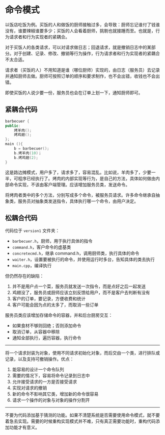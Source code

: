 # 命令模式

以饭店吃饭为例。买饭的人和做饭的厨师接触过多，会导致：厨师忘记谁付了钱谁没有，谁要辣椒谁要多少；买饭的人会看着厨师，挑剔也就接踵而至。也就是，行为请求者和行为实现者的紧耦合。

对于买饭人的各类请求，可以对请求做日志；回退请求，就是撤销日志中的某部分。对于创建、记录、修改、撤销等行为操作，行为请求者和行为实现者的紧耦合不太合适。

请求者（买饭的人）不用知道是谁（哪位厨师）实现的，由日志（服务员）去记录并通知厨师去做。厨师可按照订单的顺序和要求制作，也不会出错，收钱也不会出错。

即使买饭的人说少要一份，服务员也会在订单上划一下，通知厨师即可。

## 紧耦合代码

```cpp
barbecuer {
public:
    烤羊肉();
    烤鸡翅();
};
main (){
    b = barbecuer();
    b.烤羊肉(10)；
    b.烤鸡翅(2);
}
```

这是路边摊模式，用户多了，请求多了，容易混乱。比如说，羊肉多了，少要一半，可程序已经执行了。烤肉的内部实现等行为，是自己的方法，具体如何做由内部命令实现，不该由客户端管理。应该增加服务员类，发送命令。

将烤肉者类中的多个方法，分别写成多个命令，被服务员请求。许多命令继承自抽象类，服务员对抽象类发送指令，具体执行哪一个命令，由用户决定。

## 松耦合代码

代码位于 `version1` 文件夹：
- `barbecuer.h`，厨师，用于执行具体的指令
- `command.h`，客户命令的虚基类
- `concretecmd.h`，继承 command.h，调用厨师类，执行具体的命令
- `waiter.h`，设置要被执行的命令，并使用运行时多台，告知具体的类去执行
- `main.cpp`，编译执行

但仍然存在的缺陷：
1. 并不是用户点一个菜，服务员就发送一次指令，而是点好之后一起发送
2. 鸡翅没了，服务员或厨师应该立刻反馈给用户，而不是客户去判断有没有
3. 客户的订单，要记录，方便收费和统计
4. 客户可能会因为点的太多了，而取消一些订单

服务员类应该增加存储命令的容器，并和后台厨房交互：
- 如果食材不够则回绝；否则添加命令
- 取消订单，从容器中移除
- 通知全部执行，遍历容器，执行命令

---

将一个请求封装为对象，使用不同请求初始化对象，而后交由一个类，进行排队或记录，以及支持可撤销操作。优点：
1. 能容易的设计一个命令队列
2. 需要的情况下，容易将命令记录到日志中
3. 允许接受请求的一方是否接受请求
4. 实现对请求的撤销
5. 新的命令不影响其它类，增加新的命令很容易
6. 请求一个操作的对象与对象的操作分割开

---

不要为代码添加基于猜测的功能。如果不清楚系统是否需要使用命令模式，就不要着急去实现。需要的时候重构实现模式并不难，只有真正需要功能时，重构代码添加功能才有意义。
